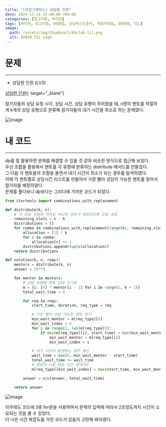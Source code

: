 ```yaml
---
title: "[프로그래머스] 상담원 인원"
date: 2024-11-14 15:40:00 +09:00
categories: [알고리즘, 파이썬]
tags: [파이썬, 알고리즘, 99클럽, 코딩테스트준비, 개발자취업, 항해99, TIL]
image:
  path: /assets/img/thumbnail/99club-til.png
  alt: 항해99 TIL Logo
---
```

# 문제
---
- 상담원 인원 (LV3)

[상담원 인원](https://school.programmers.co.kr/learn/courses/30/lessons/214288){: target="_blank"}

참가자들의 상담 요청 시각, 상담 시간, 상담 유형이 주어졌을 때, n명의 멘토를 적절하게 k개의 상담 유형으로 분류해 참가자들의 대기 시간을 최소로 하는 문제였다.   

![image](https://github.com/user-attachments/assets/27dc0613-4327-4a89-9640-8a1f6dd8ae24)

# 내 코드
---
dp를 잘 활용하면 문제를 해결할 수 있을 것 같아 비슷한 방식으로 접근해 보았다.   
우선 조합을 활용해서 멘토를 각 유형에 분류하는 distribute 메서드를 만들었다.   
그 다음 각 멘토들의 조합을 돌면서 대기 시간이 최소가 되는 경우를 탐색하였다.   
이때 각 멘토별로 상담시간 리스트를 만들어서 가장 빨리 상담이 가능한 멘토를 찾아서 참가자를 배정하였다.   
문제를 풀다보니 dp보다는 그리디에 가까운 코드가 되었다.   

```python
from itertools import combinations_with_replacement

def distribute(k, n):
    # 각 상담 유형에 적어도 하나의 멘토가 배정되도록 조합 생성
    remaining_slots = n - k
    distributions = []
    for combo in combinations_with_replacement(range(k), remaining_slots):
        allocation = [1] * k
        for c in combo:
            allocation[c] += 1
        distributions.append(tuple(allocation))
    return distributions

def solution(k, n, reqs):
    mentors = distribute(k, n)
    answer = 10**9

    for mentor in mentors:
        # 상담 유형별 멘토 상태 초기화
        m = {i: [0] * mentor[i - 1] for i in range(1, k + 1)}
        total_wait_time = 0

        for req in reqs:
            start_time, duration, req_type = req

            # 가장 빨리 상담 가능한 멘토 찾기
            min_wait_mentor = m[req_type][0]
            min_wait_index = 0
            for i in range(1, len(m[req_type])):
                if max(m[req_type][i], start_time) < max(min_wait_mentor, start_time):
                    min_wait_mentor = m[req_type][i]
                    min_wait_index = i

            # 대기 시간이 발생하는 경우 계산
            wait_time = max(0, min_wait_mentor - start_time)
            total_wait_time += wait_time
            # 멘토의 사용 종료 시간 업데이트
            m[req_type][min_wait_index] = max(start_time, min_wait_mentor) + duration

        answer = min(answer, total_wait_time)

    return answer
```

![image](https://github.com/user-attachments/assets/80e340b1-c0a6-448d-b36a-6162db66262e)

아무래도 코드에 3중 for문을 사용하여서 문제의 입력에 따라서 2초정도까지 시간이 소요되는 것을 볼 수 있었다.   
더 나은 시간 복잡도를 가진 코드가 있을지 고민해 봐야겠다.   
